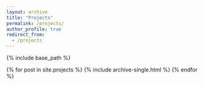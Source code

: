 ```yaml
---
layout: archive
title: "Projects"
permalink: /projects/
author_profile: true
redirect_from:
  - /projects
---
```


{% include base_path %}


{% for post in site.projects %}
  {% include archive-single.html %}
{% endfor %}

